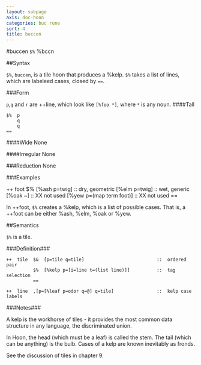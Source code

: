 ```yaml
---
layout: subpage
axis: doc-hoon
categories: buc rune
sort: 4
title: buccen
---
```


#buccen `$%` %bccn

##Syntax

`$%`, `buccen`, is a tile hoon that produces a %kelp. `$%` takes a list of lines, which are labeleed cases, closed by `==`.

###Form

`p`,`q` and `r` are ++line, which look like `[%foo *]`, where `*` is any noun. 
####Tall

    $%  p
        q
        q
    ==

####Wide
None

####Irregular
None

###Reduction
None

###Examples

++  foot  $%  [%ash p=twig]                             ::  dry, geometric
              [%elm p=twig]                             ::  wet, generic
              [%oak ~]                                  ::  XX not used
              [%yew p=(map term foot)]                  ::  XX not used
          ==     

In ++foot, `$%` creates a %kelp, which is a list of possible cases. That is, a ++foot can be either %ash, %elm, %oak or %yew.

##Semantics

`$%` is a tile.

###Definition###


    ++  tile  $&  [p=tile q=tile]                           ::  ordered pair
              $%  [%kelp p=[i=line t=(list line)]]          ::  tag selection
              ==

    ++  line  ,[p=[%leaf p=odor q=@] q=tile]                ::  kelp case labels

###Notes###

A kelp is the workhorse of tiles - it provides the most common data structure in any language, the discriminated union.

In Hoon, the head (which must be a leaf) is called the stem. The tail (which can be anything) is the bulb. Cases of a kelp are known inevitably as fronds.

See the discussion of tiles in chapter 9.
